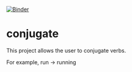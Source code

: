 [![Binder](https://mybinder.org/badge_logo.svg)](https://mybinder.org/v2/gh/bomtall/conjugate/master?urlpath=voila%2Frender%2FVerbs.ipynb)
# conjugate

This project allows the user to conjugate verbs.

For example, run -> running
